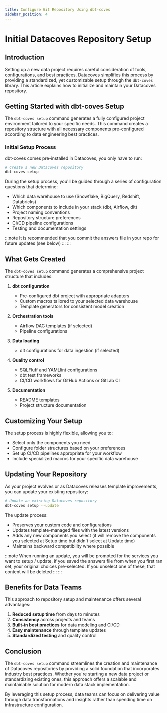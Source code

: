 ```yaml
---
title: Configure Git Repository Using dbt-coves
sidebar_position: 4
---
```

# Initial Datacoves Repository Setup

## Introduction

Setting up a new data project requires careful consideration of tools, configurations, and best practices. Datacoves simplifies this process by providing a standardized, yet customizable setup through the `dbt-coves` library. This article explains how to initialize and maintain your Datacoves repository.

## Getting Started with dbt-coves Setup

The `dbt-coves setup` command generates a fully configured project environment tailored to your specific needs. This command creates a repository structure with all necessary components pre-configured according to data engineering best practices.

### Initial Setup Process

dbt-coves comes pre-installed in Datacoves, you only have to run:

```bash
# Create a new Datacoves repository
dbt-coves setup
```

During the setup process, you'll be guided through a series of configuration questions that determine:

- Which data warehouse to use (Snowflake, BigQuery, Redshift, Databricks)
- Which components to include in your stack (dbt, Airflow, dlt)
- Project naming conventions
- Repository structure preferences
- CI/CD pipeline configurations
- Testing and documentation settings

:::note
It is recommended that you commit the answers file in your repo for future updates (see below)
:::
:::
## What Gets Created

The `dbt-coves setup` command generates a comprehensive project structure that includes:

1. **dbt configuration**
   - Pre-configured dbt project with appropriate adapters
   - Custom macros tailored to your selected data warehouse
   - Template generators for consistent model creation

2. **Orchestration tools**
   - Airflow DAG templates (if selected)
   - Pipeline configurations

3. **Data loading**
   - dlt configurations for data ingestion (if selected)

4. **Quality control**
   - SQLFluff and YAMLlint configurations
   - dbt test frameworks
   - CI/CD workflows for GitHub Actions or GitLab CI

5. **Documentation**
   - README templates
   - Project structure documentation

## Customizing Your Setup

The setup process is highly flexible, allowing you to:

- Select only the components you need
- Configure folder structures based on your preferences
- Set up CI/CD pipelines appropriate for your workflow
- Include specialized macros for your specific data warehouse

## Updating Your Repository

As your project evolves or as Datacoves releases template improvements, you can update your existing repository:

```bash
# Update an existing Datacoves repository
dbt-coves setup --update
```

The update process:
- Preserves your custom code and configurations
- Updates template-managed files with the latest versions
- Adds any new components you select (it will remove the components you selected at Setup time but didn't select at Update time)
- Maintains backward compatibility where possible

:::note
 When running an update, you will be prompted for the services you want to setup / update, if you saved the answers file from when you first ran set, your original choices pre-selected. If you unselect one of these, that content will be deleted
:::
:::
## Benefits for Data Teams

This approach to repository setup and maintenance offers several advantages:

1. **Reduced setup time** from days to minutes
2. **Consistency** across projects and teams
3. **Built-in best practices** for data modeling and CI/CD
4. **Easy maintenance** through template updates
5. **Standardized testing** and quality control

## Conclusion

The `dbt-coves setup` command streamlines the creation and maintenance of Datacoves repositories by providing a solid foundation that incorporates industry best practices. Whether you're starting a new data project or standardizing existing ones, this approach offers a scalable and maintainable solution for modern data stack implementation.

By leveraging this setup process, data teams can focus on delivering value through data transformations and insights rather than spending time on infrastructure configuration.
